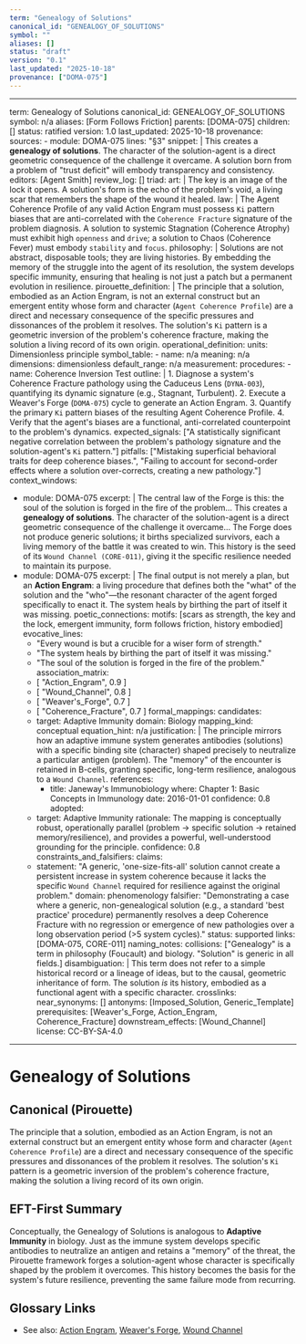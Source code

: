 ```yaml
---
term: "Genealogy of Solutions"
canonical_id: "GENEALOGY_OF_SOLUTIONS"
symbol: ""
aliases: []
status: "draft"
version: "0.1"
last_updated: "2025-10-18"
provenance: ["DOMA-075"]
---
```


---
term: Genealogy of Solutions
canonical_id: GENEALOGY_OF_SOLUTIONS
symbol: n/a
aliases: [Form Follows Friction]
parents: [DOMA-075]
children: []
status: ratified
version: 1.0
last_updated: 2025-10-18
provenance:
  sources:
    - module: DOMA-075
      lines: "§3"
      snippet: |
        This creates a **genealogy of solutions**. The character of the solution-agent is a direct geometric consequence of the challenge it overcame. A solution born from a problem of "trust deficit" will embody transparency and consistency.
  editors: [Agent Smith]
  review_log: []
triad:
  art: |
    The key is an image of the lock it opens. A solution's form is the echo of the problem's void, a living scar that remembers the shape of the wound it healed.
  law: |
    The Agent Coherence Profile of any valid Action Engram must possess `Ki` pattern biases that are anti-correlated with the `Coherence Fracture` signature of the problem diagnosis. A solution to systemic Stagnation (Coherence Atrophy) must exhibit high `openness` and `drive`; a solution to Chaos (Coherence Fever) must embody `stability` and `focus`.
  philosophy: |
    Solutions are not abstract, disposable tools; they are living histories. By embedding the memory of the struggle into the agent of its resolution, the system develops specific immunity, ensuring that healing is not just a patch but a permanent evolution in resilience.
pirouette_definition: |
  The principle that a solution, embodied as an Action Engram, is not an external construct but an emergent entity whose form and character (`Agent Coherence Profile`) are a direct and necessary consequence of the specific pressures and dissonances of the problem it resolves. The solution's `Ki` pattern is a geometric inversion of the problem's coherence fracture, making the solution a living record of its own origin.
operational_definition:
  units: Dimensionless principle
  symbol_table:
    - name: n/a
      meaning: n/a
      dimensions: dimensionless
      default_range: n/a
  measurement:
    procedures:
      - name: Coherence Inversion Test
        outline: |
          1. Diagnose a system's Coherence Fracture pathology using the Caduceus Lens (`DYNA-003`), quantifying its dynamic signature (e.g., Stagnant, Turbulent).
          2. Execute a Weaver's Forge (`DOMA-075`) cycle to generate an Action Engram.
          3. Quantify the primary `Ki` pattern biases of the resulting Agent Coherence Profile.
          4. Verify that the agent's biases are a functional, anti-correlated counterpoint to the problem's dynamics.
        expected_signals: ["A statistically significant negative correlation between the problem's pathology signature and the solution-agent's `Ki` pattern."]
        pitfalls: ["Mistaking superficial behavioral traits for deep coherence biases.", "Failing to account for second-order effects where a solution over-corrects, creating a new pathology."]
context_windows:
  - module: DOMA-075
    excerpt: |
      The central law of the Forge is this: the soul of the solution is forged in the fire of the problem... This creates a **genealogy of solutions**. The character of the solution-agent is a direct geometric consequence of the challenge it overcame... The Forge does not produce generic solutions; it births specialized survivors, each a living memory of the battle it was created to win. This history is the seed of its `Wound Channel (CORE-011)`, giving it the specific resilience needed to maintain its purpose.
  - module: DOMA-075
    excerpt: |
      The final output is not merely a plan, but an **Action Engram**: a living procedure that defines both the "what" of the solution and the "who"—the resonant character of the agent forged specifically to enact it. The system heals by birthing the part of itself it was missing.
poetic_connections:
  motifs: [scars as strength, the key and the lock, emergent immunity, form follows friction, history embodied]
  evocative_lines:
    - "Every wound is but a crucible for a wiser form of strength."
    - "The system heals by birthing the part of itself it was missing."
    - "The soul of the solution is forged in the fire of the problem."
  association_matrix:
    - [ "Action_Engram", 0.9 ]
    - [ "Wound_Channel", 0.8 ]
    - [ "Weaver's_Forge", 0.7 ]
    - [ "Coherence_Fracture", 0.7 ]
formal_mappings:
  candidates:
    - target: Adaptive Immunity
      domain: Biology
      mapping_kind: conceptual
      equation_hint: n/a
      justification: |
        The principle mirrors how an adaptive immune system generates antibodies (solutions) with a specific binding site (character) shaped precisely to neutralize a particular antigen (problem). The "memory" of the encounter is retained in B-cells, granting specific, long-term resilience, analogous to a `Wound Channel`.
      references:
        - title: Janeway's Immunobiology
          where: Chapter 1: Basic Concepts in Immunology
          date: 2016-01-01
      confidence: 0.8
  adopted:
    - target: Adaptive Immunity
      rationale: The mapping is conceptually robust, operationally parallel (problem -> specific solution -> retained memory/resilience), and provides a powerful, well-understood grounding for the principle.
      confidence: 0.8
constraints_and_falsifiers:
  claims:
    - statement: "A generic, 'one-size-fits-all' solution cannot create a persistent increase in system coherence because it lacks the specific `Wound Channel` required for resilience against the original problem."
      domain: phenomenology
      falsifier: "Demonstrating a case where a generic, non-genealogical solution (e.g., a standard 'best practice' procedure) permanently resolves a deep Coherence Fracture with no regression or emergence of new pathologies over a long observation period (>5 system cycles)."
      status: supported
      links: [DOMA-075, CORE-011]
naming_notes:
  collisions: ["Genealogy" is a term in philosophy (Foucault) and biology. "Solution" is generic in all fields.]
  disambiguation: |
    This term does not refer to a simple historical record or a lineage of ideas, but to the causal, geometric inheritance of form. The solution *is* its history, embodied as a functional agent with a specific character.
crosslinks:
  near_synonyms: []
  antonyms: [Imposed_Solution, Generic_Template]
  prerequisites: [Weaver's_Forge, Action_Engram, Coherence_Fracture]
  downstream_effects: [Wound_Channel]
license: CC-BY-SA-4.0
---

# Genealogy of Solutions

## Canonical (Pirouette)
The principle that a solution, embodied as an Action Engram, is not an external construct but an emergent entity whose form and character (`Agent Coherence Profile`) are a direct and necessary consequence of the specific pressures and dissonances of the problem it resolves. The solution's `Ki` pattern is a geometric inversion of the problem's coherence fracture, making the solution a living record of its own origin.

## EFT-First Summary
Conceptually, the Genealogy of Solutions is analogous to **Adaptive Immunity** in biology. Just as the immune system develops specific antibodies to neutralize an antigen and retains a "memory" of the threat, the Pirouette framework forges a solution-agent whose character is specifically shaped by the problem it overcomes. This history becomes the basis for the system's future resilience, preventing the same failure mode from recurring.

## Glossary Links
- See also: [Action Engram](<#>), [Weaver's Forge](<#>), [Wound Channel](<#>)